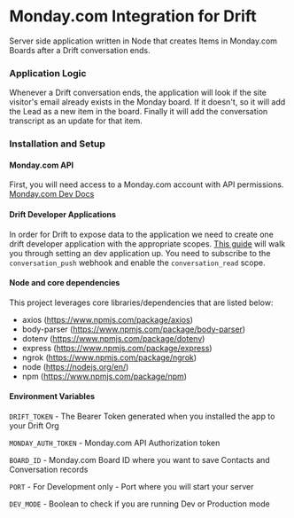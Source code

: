 # Monday.com Integration for Drift

Server side application written in Node that creates Items in Monday.com Boards after a Drift conversation ends.

### Application Logic

Whenever a Drift conversation ends, the application will look if the site visitor's email already exists in the Monday board. If it doesn't, so it will add the Lead as a new item in the board. Finally it will add the conversation transcript as an update for that item.

### Installation and Setup

#### Monday.com API

First, you will need access to a Monday.com account with API permissions. [Monday.com Dev Docs](https://developer.monday.com/api-reference/docs)

#### Drift Developer Applications

In order for Drift to expose data to the application we need to create one drift developer application with the appropriate scopes. [This guide](https://devdocs.drift.com/docs/quick-start) will walk you through setting an dev application up. You need to subscribe to the `conversation_push` webhook and enable the `conversation_read` scope.

#### Node and core dependencies

This project leverages core libraries/dependencies that are listed below:

- axios (https://www.npmjs.com/package/axios)
- body-parser (https://www.npmjs.com/package/body-parser)
- dotenv (https://www.npmjs.com/package/dotenv)
- express (https://www.npmjs.com/package/express)
- ngrok (https://www.npmjs.com/package/ngrok)
- node (https://nodejs.org/en/)
- npm (https://www.npmjs.com/package/npm)

#### Environment Variables

`DRIFT_TOKEN` - The Bearer Token generated when you installed the app to your Drift Org

`MONDAY_AUTH_TOKEN` - Monday.com API Authorization token

`BOARD_ID` - Monday.com Board ID where you want to save Contacts and Conversation records

`PORT` - For Development only - Port where you will start your server

`DEV_MODE` - Boolean to check if you are running Dev or Production mode
